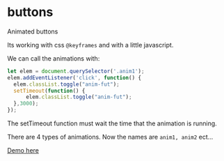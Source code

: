 # buttons
Animated buttons

Its working with css ```@keyframes``` and with a little javascript.

We can call the animations with:
```javascript
let elem = document.querySelector('.anim1');
elem.addEventListener('click', function() {
  elem.classList.toggle("anim-fut");
  setTimeout(function() {
	  elem.classList.toggle("anim-fut");
  },3000);
});
```
The setTimeout function must wait the time that the animation is running.

There are 4 types of animations. Now the names are ```anim1, anim2``` ect...

[Demo here](https://myentrance.net/velpest/gb/demok/gombok/index.html)
